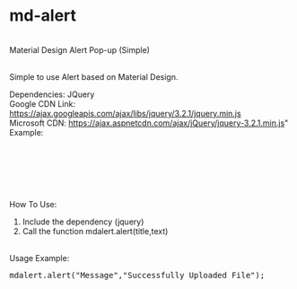 # md-alert
<br>Material Design Alert Pop-up (Simple)

<br>Simple to use Alert based on Material Design.

Dependencies: JQuery
<br>Google CDN Link: https://ajax.googleapis.com/ajax/libs/jquery/3.2.1/jquery.min.js
<br>Microsoft CDN: https://ajax.aspnetcdn.com/ajax/jQuery/jquery-3.2.1.min.js"
<br>Example:
<br>
<pre>
<script src="https://ajax.googleapis.com/ajax/libs/jquery/3.2.1/jquery.min.js"></script>
</pre>
<br>
<br>
<br>How To Use:
<br>
<ol>
  <li>Include the dependency (jquery)</li>
  <li>Call the function mdalert.alert(title,text)</li>
</ol>
<br>Usage Example:
<br>
<pre>
mdalert.alert("Message","Successfully Uploaded File");
</pre>
